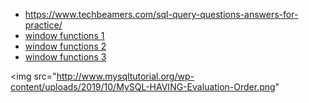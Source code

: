 * https://www.techbeamers.com/sql-query-questions-answers-for-practice/
* [window functions 1](https://learnsql.com/blog/sql-window-functions-examples/)
* [window functions 2](https://towardsdatascience.com/intro-to-window-functions-in-sql-23ecdc7c1ceb)
* [window functions 3](https://learnsql.com/blog/sql-window-functions-examples/)

<img src="http://www.mysqltutorial.org/wp-content/uploads/2019/10/MySQL-HAVING-Evaluation-Order.png" </img>
